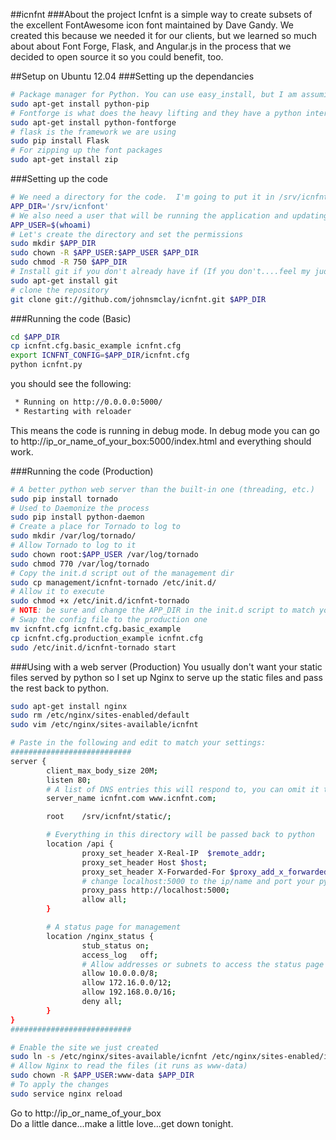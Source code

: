 ##icnfnt
###About the project
Icnfnt is a simple way to create subsets of the excellent FontAwesome icon font maintained by Dave Gandy.  We created this because we needed it for our clients, but we learned so much about about Font Forge, Flask, and Angular.js in the process that we decided to open source it so you could benefit, too.

##Setup on Ubuntu 12.04
###Setting up the dependancies
```bash
# Package manager for Python. You can use easy_install, but I am assumimg it's pip.
sudo apt-get install python-pip
# Fontforge is what does the heavy lifting and they have a python interface to issue commands.
sudo apt-get install python-fontforge
# flask is the framework we are using
sudo pip install Flask
# For zipping up the font packages
sudo apt-get install zip
```
###Setting up the code
```bash
# We need a directory for the code.  I'm going to put it in /srv/icnfnt.
APP_DIR='/srv/icnfont'
# We also need a user that will be running the application and updating the code, for now I'll use my current user
APP_USER=$(whoami)
# Let's create the directory and set the permissions
sudo mkdir $APP_DIR
sudo chown -R $APP_USER:$APP_USER $APP_DIR
sudo chmod -R 750 $APP_DIR
# Install git if you don't already have if (If you don't....feel my judgement)
sudo apt-get install git
# clone the repository
git clone git://github.com/johnsmclay/icnfnt.git $APP_DIR

```

###Running the code (Basic)
```bash
cd $APP_DIR
cp icnfnt.cfg.basic_example icnfnt.cfg
export ICNFNT_CONFIG=$APP_DIR/icnfnt.cfg
python icnfnt.py
```
you should see the following:
```bash
 * Running on http://0.0.0.0:5000/
 * Restarting with reloader
```
This means the code is running in debug mode.
In debug mode you can go to http://ip_or_name_of_your_box:5000/index.html and everything should work.

###Running the code (Production)
```bash
# A better python web server than the built-in one (threading, etc.)
sudo pip install tornado
# Used to Daemonize the process
sudo pip install python-daemon
# Create a place for Tornado to log to
sudo mkdir /var/log/tornado/
# Allow Tornado to log to it
sudo chown root:$APP_USER /var/log/tornado
sudo chmod 770 /var/log/tornado
# Copy the init.d script out of the management dir
sudo cp management/icnfnt-tornado /etc/init.d/
# Allow it to execute
sudo chmod +x /etc/init.d/icnfnt-tornado
# NOTE: be sure and change the APP_DIR in the init.d script to match yours
# Swap the config file to the production one
mv icnfnt.cfg icnfnt.cfg.basic_example
cp icnfnt.cfg.production_example icnfnt.cfg
sudo /etc/init.d/icnfnt-tornado start
```

###Using with a web server (Production)
You usually don't want your static files served by python so I set up Nginx to serve up the static files and pass the rest back to python.
```bash
sudo apt-get install nginx
sudo rm /etc/nginx/sites-enabled/default
sudo vim /etc/nginx/sites-available/icnfnt

# Paste in the following and edit to match your settings:
###########################
server {
        client_max_body_size 20M;
        listen 80;
        # A list of DNS entries this will respond to, you can omit it to accept any DNS entry or IP
        server_name icnfnt.com www.icnfnt.com;

        root    /srv/icnfnt/static/;

        # Everything in this directory will be passed back to python
        location /api {
                proxy_set_header X-Real-IP  $remote_addr;
                proxy_set_header Host $host;
                proxy_set_header X-Forwarded-For $proxy_add_x_forwarded_for;
                # change localhost:5000 to the ip/name and port your python is listening on
                proxy_pass http://localhost:5000;
                allow all;
        }

        # A status page for management
        location /nginx_status {
                stub_status on;
                access_log   off;
                # Allow addresses or subnets to access the status page
                allow 10.0.0.0/8;
                allow 172.16.0.0/12;
                allow 192.168.0.0/16;
                deny all;
        }
}
###########################

# Enable the site we just created
sudo ln -s /etc/nginx/sites-available/icnfnt /etc/nginx/sites-enabled/icnfnt
# Allow Nginx to read the files (it runs as www-data)
sudo chown -R $APP_USER:www-data $APP_DIR
# To apply the changes
sudo service nginx reload
```

Go to http://ip_or_name_of_your_box  
Do a little dance...make a little love...get down tonight.

